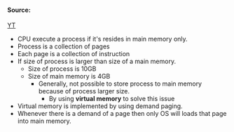 #### Source:
[YT](https://www.youtube.com/watch?v=3CC7WOwDjac&list=PLXj4XH7LcRfDrdQuJTHIPmKMpa7eYVaPm&index=60)

* CPU execute a process if it's resides in main memory only.
* Process is a collection of pages
* Each page is a collection of instruction
* If size of process is larger than size of a main memory.
	* Size of process is 10GB
	* Size of main memory is 4GB
		* Generally, not possible to store process to main memory because of process larger size.
			* By using **virtual memory** to solve this issue
* Virtual memory is implemented by using demand paging.
* Whenever there is a demand of a page then only OS will loads that page into main memory.

